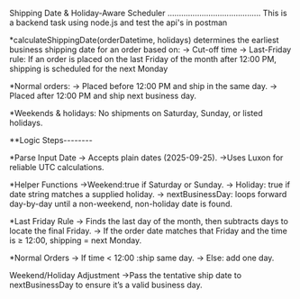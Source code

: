 Shipping Date & Holiday-Aware Scheduler
.........................................
This is a backend task using node.js and test the api's in postman

*calculateShippingDate(orderDatetime, holidays) determines the earliest business shipping date for an order based on:
-> Cut-off time
-> Last-Friday rule: If an order is placed on the last Friday of the month after 12:00 PM, shipping is scheduled for the next Monday

*Normal orders:
-> Placed before 12:00 PM and ship in the same day.
-> Placed after 12:00 PM and ship next business day.

*Weekends & holidays: No shipments on Saturday, Sunday, or listed holidays.

**Logic Steps--------

*Parse Input Date
-> Accepts plain dates (2025-09-25).
->Uses Luxon for reliable UTC calculations.

*Helper Functions
->Weekend:true if Saturday or Sunday.
-> Holiday: true if date string matches a supplied holiday.
-> nextBusinessDay: loops forward day-by-day until a non-weekend, non-holiday date is found.

*Last Friday Rule
-> Finds the last day of the month, then subtracts days to locate the final Friday.
-> If the order date matches that Friday and the time is ≥ 12:00, shipping = next Monday.

*Normal Orders
-> If time < 12:00 :ship same day.
-> Else: add one day.

Weekend/Holiday Adjustment
->Pass the tentative ship date to nextBusinessDay to ensure it’s a valid business day.
